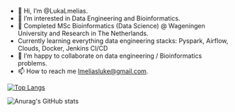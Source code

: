 - 👋 Hi, I’m @LukaLmelias.
- 👀 I’m interested in Data Engineering and Bioinformatics.
- 🌱 Completed MSc Bioinformatics (Data Science) @ Wageningen University and Research in The Netherlands.
- Currently learning everything data engineering stacks: Pyspark, Airflow, Clouds, Docker, Jenkins CI/CD  
- 💞️ I’m happy to collaborate on  data engineering / Bioinformatics problems.
- 📫 How to reach me lmeliasluke@gmail.com.


[![Top Langs](https://github-readme-stats.vercel.app/api/top-langs/?username=LukaLmelias)](https://github.com/LukaLmelias/github-readme-stats)



![Anurag's GitHub stats](https://github-readme-stats.vercel.app/api?username=LukaLmelias&theme=shadow_green&show_icons=true)


<!---
lmeliasluke/lmeliasluke is a ✨ special ✨ repository because its `README.md` (this file) appears on your GitHub profile.
You can click the Preview link to take a look at your changes.
--->
